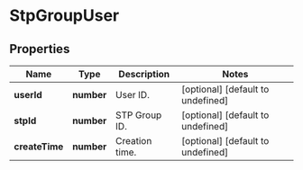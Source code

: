 # StpGroupUser

## Properties

Name | Type | Description | Notes
------------ | ------------- | ------------- | -------------
**userId** | **number** | User ID. | [optional] [default to undefined]
**stpId** | **number** | STP Group ID. | [optional] [default to undefined]
**createTime** | **number** | Creation time. | [optional] [default to undefined]


